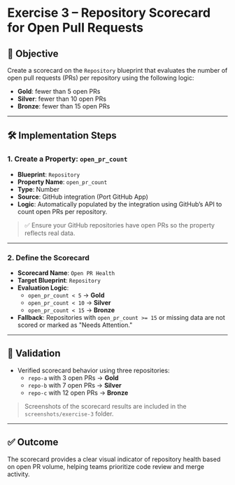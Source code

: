 # Exercise 3 – Repository Scorecard for Open Pull Requests

## 🎯 Objective

Create a scorecard on the `Repository` blueprint that evaluates the number of open pull requests (PRs) per repository using the following logic:

- **Gold**: fewer than 5 open PRs
- **Silver**: fewer than 10 open PRs
- **Bronze**: fewer than 15 open PRs

---

## 🛠️ Implementation Steps

### 1. Create a Property: `open_pr_count`

- **Blueprint**: `Repository`
- **Property Name**: `open_pr_count`
- **Type**: Number
- **Source**: GitHub integration (Port GitHub App)
- **Logic**: Automatically populated by the integration using GitHub’s API to count open PRs per repository.

> ✅ Ensure your GitHub repositories have open PRs so the property reflects real data.

---

### 2. Define the Scorecard

- **Scorecard Name**: `Open PR Health`
- **Target Blueprint**: `Repository`
- **Evaluation Logic**:
    - `open_pr_count < 5` → **Gold**
    - `open_pr_count < 10` → **Silver**
    - `open_pr_count < 15` → **Bronze**
- **Fallback**: Repositories with `open_pr_count >= 15` or missing data are not scored or marked as "Needs Attention."

---

## 📸 Validation

- Verified scorecard behavior using three repositories:
    - `repo-a` with 3 open PRs → **Gold**
    - `repo-b` with 7 open PRs → **Silver**
    - `repo-c` with 12 open PRs → **Bronze**

> Screenshots of the scorecard results are included in the `screenshots/exercise-3` folder.

---

## ✅ Outcome

The scorecard provides a clear visual indicator of repository health based on open PR volume, helping teams prioritize code review and merge activity.

